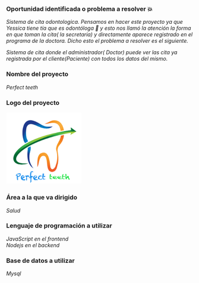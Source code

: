 

### Oportunidad identificada o problema a resolver :boom:

_Sistema de cita odontologica. Pensamos en hacer este proyecto ya que Yessica tiene tía que es odontóloga 🦷 y esto nos llamó la atención la forma en que toman la cita( la secretaria) y directamente aparece registrado en el programa de la doctora. Dicho esto el problema a resolver es el siguiente._ 

_Sistema de cita donde el administrador( Doctor) puede ver las cita ya registrada por el cliente(Paciente) con todos los datos del mismo._
### Nombre del proyecto
_Perfect teeth_

### Logo del proyecto 
<img align="" alt="name" width="40%" heihg="40%" src="./src/img/logo.png" />

### Área a la que va dirigido

_Salud_


### Lenguaje de programación a utilizar 
_JavaScript en el frontend_  
_Nodejs en el backend_

### Base de datos a utilizar 
_Mysql_